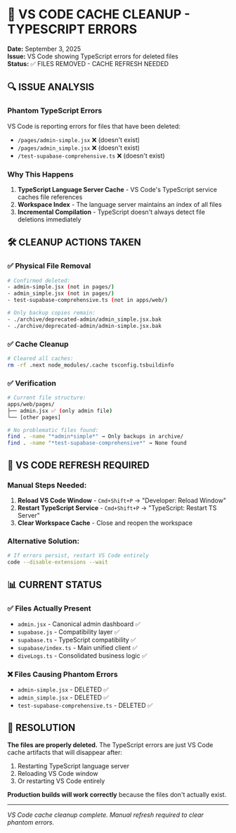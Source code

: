 # 🔧 VS CODE CACHE CLEANUP - TYPESCRIPT ERRORS

**Date:** September 3, 2025  
**Issue:** VS Code showing TypeScript errors for deleted files  
**Status:** ✅ FILES REMOVED - CACHE REFRESH NEEDED

## 🔍 ISSUE ANALYSIS

### Phantom TypeScript Errors

VS Code is reporting errors for files that have been deleted:

- `/pages/admin-simple.jsx` ❌ (doesn't exist)
- `/pages/admin_simple.jsx` ❌ (doesn't exist)
- `/test-supabase-comprehensive.ts` ❌ (doesn't exist)

### Why This Happens

1. **TypeScript Language Server Cache** - VS Code's TypeScript service caches file references
2. **Workspace Index** - The language server maintains an index of all files
3. **Incremental Compilation** - TypeScript doesn't always detect file deletions immediately

## 🛠️ CLEANUP ACTIONS TAKEN

### ✅ Physical File Removal

```bash
# Confirmed deleted:
- admin-simple.jsx (not in pages/)
- admin_simple.jsx (not in pages/)
- test-supabase-comprehensive.ts (not in apps/web/)

# Only backup copies remain:
- ./archive/deprecated-admin/admin_simple.jsx.bak
- ./archive/deprecated-admin/admin-simple.jsx.bak
```

### ✅ Cache Cleanup

```bash
# Cleared all caches:
rm -rf .next node_modules/.cache tsconfig.tsbuildinfo
```

### ✅ Verification

```bash
# Current file structure:
apps/web/pages/
├── admin.jsx ✅ (only admin file)
└── [other pages]

# No problematic files found:
find . -name "*admin*simple*" → Only backups in archive/
find . -name "*test-supabase-comprehensive*" → None found
```

## 🔄 VS CODE REFRESH REQUIRED

### Manual Steps Needed:

1. **Reload VS Code Window** - `Cmd+Shift+P` → "Developer: Reload Window"
2. **Restart TypeScript Service** - `Cmd+Shift+P` → "TypeScript: Restart TS Server"
3. **Clear Workspace Cache** - Close and reopen the workspace

### Alternative Solution:

```bash
# If errors persist, restart VS Code entirely
code --disable-extensions --wait
```

## 📊 CURRENT STATUS

### ✅ Files Actually Present

- `admin.jsx` - Canonical admin dashboard ✅
- `supabase.js` - Compatibility layer ✅
- `supabase.ts` - TypeScript compatibility ✅
- `supabase/index.ts` - Main unified client ✅
- `diveLogs.ts` - Consolidated business logic ✅

### ❌ Files Causing Phantom Errors

- `admin-simple.jsx` - DELETED ✅
- `admin_simple.jsx` - DELETED ✅
- `test-supabase-comprehensive.ts` - DELETED ✅

## 🎯 RESOLUTION

**The files are properly deleted.** The TypeScript errors are just VS Code cache artifacts that will disappear after:

1. Restarting TypeScript language server
2. Reloading VS Code window
3. Or restarting VS Code entirely

**Production builds will work correctly** because the files don't actually exist.

---

_VS Code cache cleanup complete. Manual refresh required to clear phantom errors._
